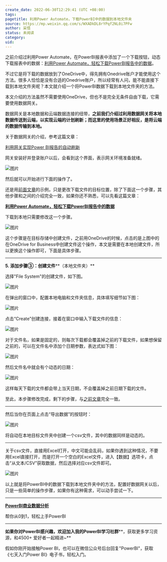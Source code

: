 ```yaml
---
create_date: 2022-06-30T12:29:41 (UTC +08:00)
tags: 
pagetitle: 利用Power Automate，下载PowerBI中的数据到本地文件夹
source: https://mp.weixin.qq.com/s/WXADkDL8rYPqf2NL0i7PFw
author: 采悟
status: 未阅读
category: 
uid: 
---
```


之前介绍过利用Power Automate，在PowerBI报表中添加了一个下载按钮，动态下载报表中的数据：[利用Power Automate，轻松下载PowerBI报告中的数据](http://mp.weixin.qq.com/s?__biz=MzA4MzQwMjY4MA==&mid=2484079238&idx=1&sn=0ae06ab03c215c59ad020c81e7983aa5&chksm=8e13a051b9642947c66a83ec8efdd230b2215d019a6d69100e4eed21f16b03e1fe03d3e862a7&scene=21#wechat_redirect)。

不过它是将下载的数据放到了OneDrive中，得先拥有Onedrive账户才能使用这个方法。很多人恰恰是没有合适的Onedrive账户，所以经常有人问，能不能直接下载到本地文件夹呢？本文就介绍一个将PowerBI数据下载到本地文件夹的方法。

本文介绍的方法虽然不需要使用OneDrive，但也不是完全无条件自由下载，它需要使用数据网关。

数据网关是本地数据和云端数据连接的纽带，**之前我们介绍过利用数据网关将本地数据传送到云端，以实现云端的计划刷新；而这里的使用场景正好相反，是将云端的数据传输到本地。**

关于数据网关的介绍，参考这篇文章：

[利用网关实现Power BI报告的自动刷新](http://mp.weixin.qq.com/s?__biz=MzA4MzQwMjY4MA==&mid=2484076890&idx=1&sn=d50a0875dccb56423464b2af3742bd36&chksm=8e13ab8db964229bfc354e4039f72370bfe6cde7b43fd87dc11062a8bcd72cf35e7f2cc44cc4&scene=21#wechat_redirect)

网关安装好并登录账户以后，会看到这个界面，表示网关环境准备就绪。

![图片](https://mmbiz.qpic.cn/mmbiz_png/aHEbZtANQJNXPy1lnBdpT8B0VdNS9tV4oG0nN9cjaMrIic0OCiaNABT6SOtGbuf1LYickgm4icMq7IbjvNBIapibOmg/640?wx_fmt=png&wxfrom=5&wx_lazy=1&wx_co=1)

然后就可以开始进行下面的操作了。

还是用[前面文章](http://mp.weixin.qq.com/s?__biz=MzA4MzQwMjY4MA==&mid=2484079238&idx=1&sn=0ae06ab03c215c59ad020c81e7983aa5&chksm=8e13a051b9642947c66a83ec8efdd230b2215d019a6d69100e4eed21f16b03e1fe03d3e862a7&scene=21#wechat_redirect)的示例，只是更改下载文件的目标位置，除了下面这一个步骤，其他步骤和之间的介绍完全一致，如果你还不熟悉，可以先看这篇文章：

[**利用Power Automate，轻松下载PowerBI报告中的数据**](http://mp.weixin.qq.com/s?__biz=MzA4MzQwMjY4MA==&mid=2484079238&idx=1&sn=0ae06ab03c215c59ad020c81e7983aa5&chksm=8e13a051b9642947c66a83ec8efdd230b2215d019a6d69100e4eed21f16b03e1fe03d3e862a7&scene=21#wechat_redirect)  

下载到本地只需要修改这一个步骤。

![图片](https://mmbiz.qpic.cn/mmbiz_png/aHEbZtANQJNXPy1lnBdpT8B0VdNS9tV4s7C9yBu9cmvNGEYezNm9TsU8XjfLTBibS7hKSSE7jqumywDwu5VtLUg/640?wx_fmt=png&wxfrom=5&wx_lazy=1&wx_co=1)

这个步骤是在目标存储中创建文件，之前用OneDrive的时候，点击的是上图中的在OneDrive for Business中创建文件这个操作，本文是需要在本地创建文件，所以更换这个操作即可，下面是具体步骤。  

___

**5\. 添加步骤③：创建文件****（本地文件夹）**

选择"File System"的创建文件，如下图。

![图片](https://mmbiz.qpic.cn/mmbiz_png/aHEbZtANQJNXPy1lnBdpT8B0VdNS9tV4TVsAdtIvxo46gs0dY9F1ffJAVrdE0lbMrf2iaFWKc78yuJTSOjicuiaGA/640?wx_fmt=png&wxfrom=5&wx_lazy=1&wx_co=1)

在弹出的窗口中，配置本地电脑和文件夹信息，具体填写细节如下图：

![图片](https://mmbiz.qpic.cn/mmbiz_png/aHEbZtANQJNXPy1lnBdpT8B0VdNS9tV4V9icCw9dSRnkh6BicZZbLfPMDNjZrL4ibQRYd1DhqRQXvZxzDQeCYWP5A/640?wx_fmt=png&wxfrom=5&wx_lazy=1&wx_co=1)

点击“Create”创建连接，接着在窗口中输入下载文件的信息：  

![图片](https://mmbiz.qpic.cn/mmbiz_png/aHEbZtANQJNXPy1lnBdpT8B0VdNS9tV4UK4HgUeg2hyiaHHohIvRic7iay5EkJIZDoj6HQegf1I0yeVDXjRRJvlHQ/640?wx_fmt=png&wxfrom=5&wx_lazy=1&wx_co=1)

对于文件名，如果是固定的，则每次下载都会覆盖掉之前的下载文件，如果想保留之前的，可以在文件名中添加个日期参数，表达式如下图：

![图片](https://mmbiz.qpic.cn/mmbiz_png/aHEbZtANQJNXPy1lnBdpT8B0VdNS9tV4tEpE4Dm3D6PYtebEZG22qAY1CMn8zSlU21mZ2Pkt2hVXoQPwQa3t2Q/640?wx_fmt=png&wxfrom=5&wx_lazy=1&wx_co=1)

然后文件名中就会有个动态的日期：  

![图片](https://mmbiz.qpic.cn/mmbiz_png/aHEbZtANQJNXPy1lnBdpT8B0VdNS9tV47P4MEk95vaOwvmVaFkv1MevA4KvHFfWbxazGW2hsjCttySK7HRHZAw/640?wx_fmt=png&wxfrom=5&wx_lazy=1&wx_co=1)

这样每天下载的文件都会带上当天日期，不会覆盖掉之前日期下载的文件。

至此，本步骤修改完成，剩下的步骤，与[之前文章](http://mp.weixin.qq.com/s?__biz=MzA4MzQwMjY4MA==&mid=2484079238&idx=1&sn=0ae06ab03c215c59ad020c81e7983aa5&chksm=8e13a051b9642947c66a83ec8efdd230b2215d019a6d69100e4eed21f16b03e1fe03d3e862a7&scene=21#wechat_redirect)完全一致。  

___

然后当你在页面上点击“导出数据”的按钮时：  

![图片](https://mmbiz.qpic.cn/mmbiz_png/aHEbZtANQJNXPy1lnBdpT8B0VdNS9tV47R4RwyTjTcYiaFp5Fp31vL9PJfrymNZjKQCILQzeX6OTOh6UDtBCoyg/640?wx_fmt=png&wxfrom=5&wx_lazy=1&wx_co=1)

将自动在本地目标文件夹中创建一个csv文件，其中的数据同样是动态的。

___

关于csv文件，直接用Excel打开，中文可能会乱码，如果你遇到这种情况，不要用Excel直接打开，而是打开一个空白的Excel文件，进入【数据】选项卡，点击“从文本/CSV”获取数据，然后选择对应csv文件即可。

![图片](https://mmbiz.qpic.cn/mmbiz_png/aHEbZtANQJNXPy1lnBdpT8B0VdNS9tV4ZrmTPAVkfbZkiaBp09Vme3yJwvybFAKicZiceYf4xXcy3ofrRA0EyVZJA/640?wx_fmt=png&wxfrom=5&wx_lazy=1&wx_co=1)

以上就是将PowerBI中的数据下载到本地文件夹中的方法，配置好数据网关以后，只是一些简单的操作步骤，如果你有这种需求，可以动手尝试一下。  

___

[**PowerBI商业数据分析**](http://mp.weixin.qq.com/s?__biz=MzA4MzQwMjY4MA==&mid=2484074987&idx=1&sn=5cf4ba4b683ee9136bb7a26f6e9bcf01&chksm=8e0c533cb97bda2add48a4576b9c1e230249a5a4160dd93cd677a37ea21d26fc9cc26fc4cb1c&scene=21#wechat_redirect)

帮你从0到1，轻松上手PowerBI

___

**如果你对PowerBI感兴趣，欢迎加入我的PowerBI学习社群****，获取更多学习资源，和4500+ 爱好者一起精进~**

假如你刚开始接触Power BI，也可以在微信公众号后台回复"PowerBI"，获取《七天入门Power BI》电子书，轻松入门。
